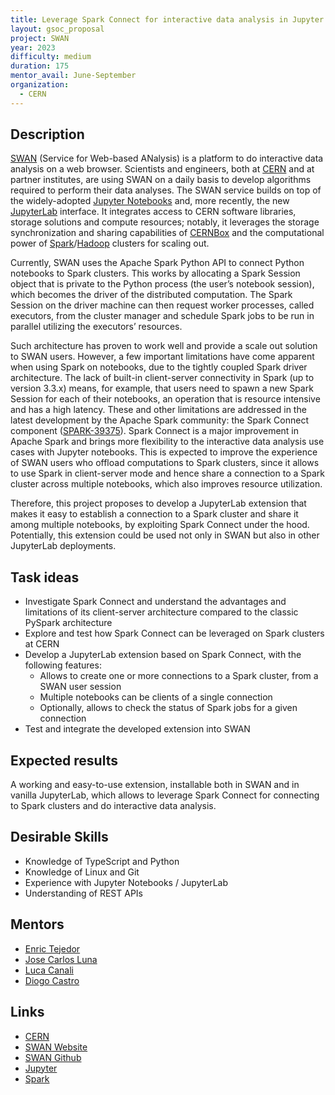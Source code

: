 ```yaml
---
title: Leverage Spark Connect for interactive data analysis in Jupyter Notebooks
layout: gsoc_proposal
project: SWAN
year: 2023
difficulty: medium
duration: 175
mentor_avail: June-September
organization:
  - CERN
---
```


## Description

[SWAN](https://cern.ch/swan) (Service for Web-based ANalysis) is a platform to
do interactive data analysis on a web browser. Scientists and engineers, both at
[CERN](https://home.cern/) and at partner institutes, are using SWAN on a daily
basis to develop algorithms required to perform their data analyses. The SWAN
service builds on top of the widely-adopted
[Jupyter Notebooks](http://jupyter.org) and, more recently, the new
[JupyterLab](https://jupyterlab.readthedocs.io) interface. It integrates access
to CERN software libraries, storage solutions and compute resources; notably, it
leverages the storage synchronization and sharing capabilities of
[CERNBox](https://cernbox.web.cern.ch) and the computational power of
[Spark](https://spark.apache.org/)/[Hadoop](https://hadoop.apache.org/) clusters
for scaling out.

Currently, SWAN uses the Apache Spark Python API to connect Python notebooks to
Spark clusters. This works by allocating a Spark Session object that is private
to the Python process (the user’s notebook session), which becomes the driver of
the distributed computation. The Spark Session on the driver machine can then
request worker processes, called executors, from the cluster manager and
schedule Spark jobs to be run in parallel utilizing the executors’ resources.

Such architecture has proven to work well and provide a scale out solution to
SWAN users. However, a few important limitations have come apparent when using
Spark on notebooks, due to the tightly coupled Spark driver architecture. The
lack of built-in client-server connectivity in Spark (up to version 3.3.x)
means, for example, that users need to spawn a new Spark Session for each of
their notebooks, an operation that is resource intensive and has a high latency.
These and other limitations are addressed in the latest development by the
Apache Spark community: the Spark Connect component
([SPARK-39375](https://issues.apache.org/jira/browse/SPARK-39375)). Spark
Connect is a major improvement in Apache Spark and brings more flexibility to
the interactive data analysis use cases with Jupyter notebooks. This is expected
to improve the experience of SWAN users who offload computations to Spark
clusters, since it allows to use Spark in client-server mode and hence share a
connection to a Spark cluster across multiple notebooks, which also improves
resource utilization.

Therefore, this project proposes to develop a JupyterLab extension that makes it
easy to establish a connection to a Spark cluster and share it among multiple
notebooks, by exploiting Spark Connect under the hood. Potentially, this
extension could be used not only in SWAN but also in other JupyterLab
deployments.

## Task ideas

- Investigate Spark Connect and understand the advantages and limitations of its
  client-server architecture compared to the classic PySpark architecture
- Explore and test how Spark Connect can be leveraged on Spark clusters at CERN
- Develop a JupyterLab extension based on Spark Connect, with the following
  features:
  - Allows to create one or more connections to a Spark cluster, from a SWAN
    user session
  - Multiple notebooks can be clients of a single connection
  - Optionally, allows to check the status of Spark jobs for a given connection
- Test and integrate the developed extension into SWAN

## Expected results

A working and easy-to-use extension, installable both in SWAN and in vanilla
JupyterLab, which allows to leverage Spark Connect for connecting to Spark
clusters and do interactive data analysis.

## Desirable Skills

- Knowledge of TypeScript and Python
- Knowledge of Linux and Git
- Experience with Jupyter Notebooks / JupyterLab
- Understanding of REST APIs

## Mentors

- [Enric Tejedor](mailto:etejedor@cern.ch)
- [Jose Carlos Luna](mailto:jose.carlos.luna@cern.ch)
- [Luca Canali](mailto:luca.canali@cern.ch)
- [Diogo Castro](mailto:diogo.castro@cern.ch)

## Links

- [CERN](https://home.cern/)
- [SWAN Website](https://cern.ch/swan)
- [SWAN Github](https://github.com/swan-cern)
- [Jupyter](http://jupyter.org)
- [Spark](https://spark.apache.org/)
